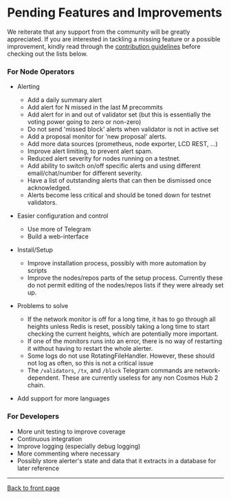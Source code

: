 # Pending Features and Improvements

We reiterate that any support from the community will be greatly appreciated. If you are interested in tackling a missing feature or a possible improvement, kindly read through the [contribution guidelines](./CONTRIBUTING.md) before checking out the lists below.

### For Node Operators

- Alerting
    - Add a daily summary alert
    - Add alert for N missed in the last M precommits
    - Add alert for in and out of validator set (but this is essentially the voting power going to zero or non-zero)
    - Do not send 'missed block' alerts when validator is not in active set
    - Add a proposal monitor for 'new proposal' alerts.
    - Add more data sources (prometheus, node exporter, LCD REST, ...)
    - Improve alert limiting, to prevent alert spam.
    - Reduced alert severity for nodes running on a testnet.
    - Add ability to switch on/off specific alerts and using different email/chat/number for different severity.
    - Have a list of outstanding alerts that can then be dismissed once acknowledged.
    - Alerts become less critical and should be toned down for testnet validators. 
    
- Easier configuration and control
    - Use more of Telegram
    - Build a web-interface

- Install/Setup
    - Improve installation process, possibly with more automation by scripts
    - Improve the nodes/repos parts of the setup process. Currently these do not permit editing of the nodes/repos lists if they were already set up.
    
- Problems to solve
    - If the network monitor is off for a long time, it has to go through all heights unless Redis is reset, possibly taking a long time to start checking the current heights, which are potentially more important.
    - If one of the monitors runs into an error, there is no way of restarting it without having to restart the whole alerter.
    - Some logs do not use RotatingFileHandler. However, these should not log as often, so this is not a critical issue
    - The `/validators`, `/tx`, and `/block` Telegram commands are network-dependent. These are currently useless for any non Cosmos Hub 2 chain.
    
- Add support for more languages

### For Developers

- More unit testing to improve coverage
- Continuous integration
- Improve logging (especially debug logging)
- More commenting where necessary
- Possibly store alerter's state and data that it extracts in a database for later reference

---
[Back to front page](../README.md)
